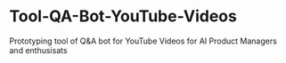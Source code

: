 # Tool-QA-Bot-YouTube-Videos
Prototyping tool of Q&amp;A bot for YouTube Videos for AI Product Managers and enthusisats
